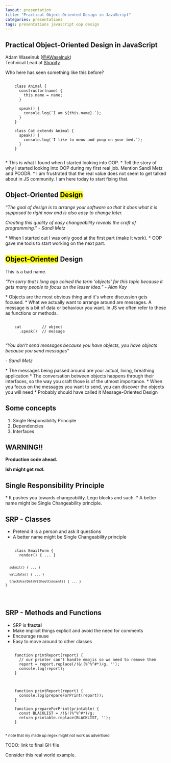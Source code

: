 ```yaml
---
layout: presentation
title: "Practical Object-Oriented Design in JavaScript"
categories: presentations
tags: presentations javascript oop design
---
```


<section>
  <h2>Practical Object-Oriented Design in JavaScript</h2>
  <p>
    Adam Waselnuk (<a href="https://twitter.com/AWaselnuk">@AWaselnuk</a>)
    <br>
    Technical Lead at <a href="https://www.shopify.com/careers">Shopify</a>
  </p>
</section>

<section>
  <p>Who here has seen something like this before?</p>

  <pre><code class="javascript" data-trim>
    class Animal {
      constructor(name) {
        this.name = name;
      }

      speak() {
        console.log(`I am ${this.name}.`);
      }
    }

    class Cat extends Animal {
      speak() {
        console.log(`I like to meow and poop on your bed.`);
      }
    }
  </code></pre>

  <aside class="notes" data-markdown>
    * This is what I found when I started looking into OOP.
    * Tell the story of why I started looking into OOP during my first real job. Mention Sandi Metz and POODR.
    * I am frustrated that the real value does not seem to get talked about in JS community. I am here today to start fixing that.
  </aside>
</section>

<section>
  <h2>Object-Oriented <mark>Design</mark></h2>
  <p><i>“The goal of design is to arrange your software so that it does what it is supposed to right now and is also easy to change later.</i></p>

  <p><i>Creating this quality of easy changeability reveals the craft of programming.” - Sandi Metz</i></p>

  <aside class="notes" data-markdown>
    * When I started out I was only good at the first part (make it work).
    * OOP gave me tools to start working on the next part.
  </aside>
</section>

<section>
  <h2><mark>Object-Oriented</mark> Design</h2>
  <p>This is a bad name.</p>

  <p><i>“I'm sorry that I long ago coined the term 'objects' for this topic because it gets many people to focus on the lesser idea.” - Alan Kay</i></p>

  <aside class="notes" data-markdown>
    * Objects are the most obvious thing and it's where discussion gets focused.
    * What we actually want to arrange around are messages. A message is a bit of data or behaviour you want. In JS we often refer to these as functions or methods.
  </aside>
</section>


<section>
  <pre><code class="javascript">
    cat         // object
      .speak()  // message
  </code></pre>
</section>

<section>
  <p><i>“You don’t send messages because you have objects, you have objects because you send messages”</i></p>
  <p><i>- Sandi Metz</i></p>

  <aside class="notes" data-markdown>
   * The messages being passed around are your actual, living, breathing application
   * The conversation between objects happens through their interfaces, so the way you craft those is of the utmost importance.
   * When you focus on the messages you want to send, you can discover the objects you will need
   * Probably should have called it Message-Oriented Design
  </aside>
</section>

<section>
  <h2>Some concepts</h2>

  <ol>
    <li>Single Responsibility Principle</li>
    <li>Dependencies</li>
    <li>Interfaces</li>
  </ol>
</section>

<section data-background-color="#ffc043">
  <h2>WARNING!!</h2>

  <p><b>Production code ahead.</b></p>

  <p><b>Ish might get <i>real</i>.</b></p>
</section>

<section>
  <h2>Single Responsibility Principle</h2>

  <aside class="notes" data-markdown>
    * It pushes you towards changeability. Lego blocks and such.
    * A better name might be Single Changeability principle.
  </aside>
</section>

<section>
  <h2>SRP - Classes</h2>

  <ul>
    <li>Pretend it is a person and ask it questions</li>
    <li>A better name might be Single Changeability principle</li>
  </ul>
</section>

<section>
  <pre><code class="javascript">
    class EmailForm {
      render() { ... }

      submit() { ... }

      validate() { ... }

      trackUserDataWithoutConsent() { ... }
    }
  </code></pre>
</section>

<section>
  <h2>SRP - Methods and Functions</h2>

  <ul>
    <li>SRP is <b>fractal</b></li>
    <li>Make implicit things explicit and avoid the need for comments</li>
    <li>Encourage reuse</li>
    <li>Easy to move around to other classes</li>
  </ul>
</section>

<section>
  <pre><code class="javascript">
    function printReport(report) {
      // our printer can't handle emojis so we need to remove them
      report = report.replace(/!&!(%^%^#*)/g, '');
      console.log(report);
    }
  </code></pre>

  <pre><code class="javascript">
    function printReport(report) {
      console.log(prepareForPrint(report));
    }

    function prepareForPrint(printable) {
      const BLACKLIST = /!&!(%^%^#*)/g;
      return printable.replace(BLACKLIST, '');
    }
  </code></pre>

  <p><small>* note that my made up regex might not work as advertised</small></p>
</section>

<section data-background-color="#ffc043">
  TODO: link to final GH file
  <p>Consider this real world example.</p>
</section>


